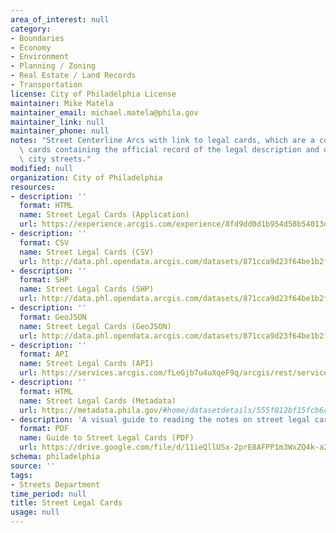 ```yaml
---
area_of_interest: null
category:
- Boundaries
- Economy
- Environment
- Planning / Zoning
- Real Estate / Land Records
- Transportation
license: City of Philadelphia License
maintainer: Mike Matela
maintainer_email: michael.matela@phila.gov
maintainer_link: null
maintainer_phone: null
notes: "Street Centerline Arcs with link to legal cards, which are a collection of\
  \ cards containing the official record of the legal description and drawings of\
  \ city streets."
modified: null
organization: City of Philadelphia
resources:
- description: ''
  format: HTML
  name: Street Legal Cards (Application)
  url: https://experience.arcgis.com/experience/8fd9dd0d1b954d58b54013ee586725f5
- description: ''
  format: CSV
  name: Street Legal Cards (CSV)
  url: http://data.phl.opendata.arcgis.com/datasets/871cca9d23f64be1b2fd5944f8b0b1d9_0.csv
- description: ''
  format: SHP
  name: Street Legal Cards (SHP)
  url: http://data.phl.opendata.arcgis.com/datasets/871cca9d23f64be1b2fd5944f8b0b1d9_0.zip
- description: ''
  format: GeoJSON
  name: Street Legal Cards (GeoJSON)
  url: http://data.phl.opendata.arcgis.com/datasets/871cca9d23f64be1b2fd5944f8b0b1d9_0.geojson
- description: ''
  format: API
  name: Street Legal Cards (API)
  url: https://services.arcgis.com/fLeGjb7u4uXqeF9q/arcgis/rest/services/Legal_Cards/FeatureServer/0/query?outFields=*&where=1%3D1
- description: ''
  format: HTML
  name: Street Legal Cards (Metadata)
  url: https://metadata.phila.gov/#home/datasetdetails/555f812bf15fcb6c6ed4410d/representationdetails/570ea321cd5aa2101d396eab/
- description: 'A visual guide to reading the notes on street legal cards, as well as descriptions of key terms.'
  format: PDF
  name: Guide to Street Legal Cards (PDF)
  url: https://drive.google.com/file/d/11ieQllUSx-2prE8AFPP1m3WxZQ4k-a23/view?usp=sharing
schema: philadelphia
source: ''
tags:
- Streets Department
time_period: null
title: Street Legal Cards
usage: null
---
```

